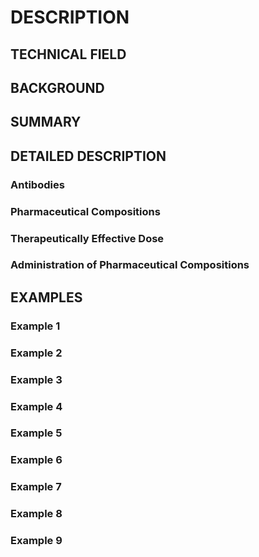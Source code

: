 # DESCRIPTION

## TECHNICAL FIELD

## BACKGROUND

## SUMMARY

## DETAILED DESCRIPTION

### Antibodies

### Pharmaceutical Compositions

### Therapeutically Effective Dose

### Administration of Pharmaceutical Compositions

## EXAMPLES

### Example 1

### Example 2

### Example 3

### Example 4

### Example 5

### Example 6

### Example 7

### Example 8

### Example 9

